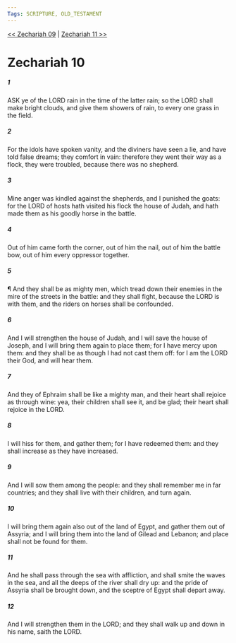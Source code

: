 ```yaml
---
Tags: SCRIPTURE, OLD_TESTAMENT
---
```


[<< Zechariah 09](OLD_TESTAMENT/38_Zechariah/Zechariah_09.md) | [Zechariah 11 >>](OLD_TESTAMENT/38_Zechariah/Zechariah_11.md)

# Zechariah 10

##### 1
 ASK ye of the LORD rain in the time of the latter rain; so the LORD shall make bright clouds, and give them showers of rain, to every one grass in the field.
##### 2
 For the idols have spoken vanity, and the diviners have seen a lie, and have told false dreams; they comfort in vain: therefore they went their way as a flock, they were troubled, because there was no shepherd.
##### 3
 Mine anger was kindled against the shepherds, and I punished the goats: for the LORD of hosts hath visited his flock the house of Judah, and hath made them as his goodly horse in the battle.
##### 4
 Out of him came forth the corner, out of him the nail, out of him the battle bow, out of him every oppressor together.
##### 5
 ¶ And they shall be as mighty men, which tread down their enemies in the mire of the streets in the battle: and they shall fight, because the LORD is with them, and the riders on horses shall be confounded.
##### 6
 And I will strengthen the house of Judah, and I will save the house of Joseph, and I will bring them again to place them; for I have mercy upon them: and they shall be as though I had not cast them off: for I am the LORD their God, and will hear them.
##### 7
 And they of Ephraim shall be like a mighty man, and their heart shall rejoice as through wine: yea, their children shall see it, and be glad; their heart shall rejoice in the LORD.
##### 8
 I will hiss for them, and gather them; for I have redeemed them: and they shall increase as they have increased.
##### 9
 And I will sow them among the people: and they shall remember me in far countries; and they shall live with their children, and turn again.
##### 10
 I will bring them again also out of the land of Egypt, and gather them out of Assyria; and I will bring them into the land of Gilead and Lebanon; and place shall not be found for them.
##### 11
 And he shall pass through the sea with affliction, and shall smite the waves in the sea, and all the deeps of the river shall dry up: and the pride of Assyria shall be brought down, and the sceptre of Egypt shall depart away.
##### 12
 And I will strengthen them in the LORD; and they shall walk up and down in his name, saith the LORD.
